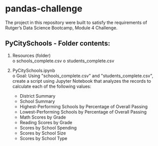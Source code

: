 # pandas-challenge
The project in this repository were built to satisfy the requirements of Rutger’s Data Science Bootcamp, Module 4 Challenge.  

## **PyCitySchools - Folder contents:**  
1. Resources (folder)  
   o	schools_complete.csv
   o  students_complete.csv
   
2. PyCitySchools.ipynb  
  o	 Goal: Using "schools_complete.csv" and "students_complete.csv", create a script using Jupyter Notebook that analyzes the records to calculate each of the following values:  
    -	District Summary  
    -	School Summary
    -	Highest-Performing Schools by Percentage of Overall Passing
    -	Lowest-Performing Schools by Percentage of Overall Passing
    -	Math Scores by Grade
    -	Reading Scores by Grade
    -	Scores by School Spending
    -	Scores by School Size
    -	Scores by School Type
  



